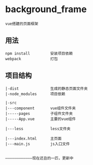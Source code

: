 # background_frame
    vue搭建的页面框架
##  用法
    npm install         安装项目依赖
    webpack             打包

##  项目结构
    |-dist              生成的静态页面文件夹
    |-node_modules      项目依赖

    |-src
    |---component       vue组件文件夹
    |-----pages         子组件文件夹
    |-----App.vue       主要的vue组件

    |---less            less文件夹

    |---index.html      主页面
    |---main.js         js入口文件


    ————————————现在还丑的一匹，更新中
